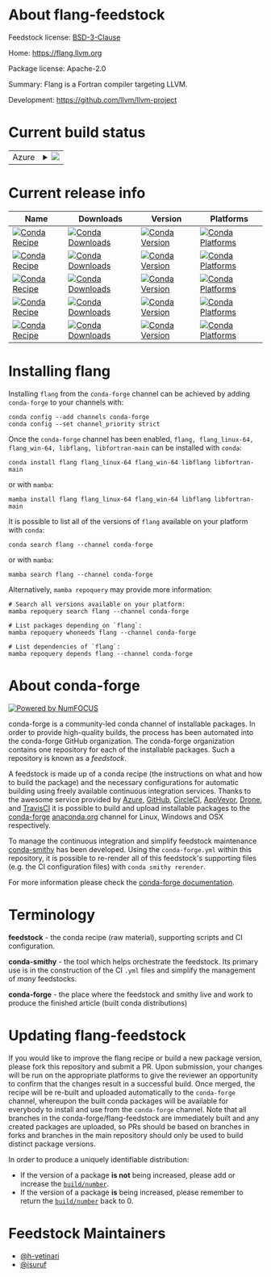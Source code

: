 About flang-feedstock
=====================

Feedstock license: [BSD-3-Clause](https://github.com/conda-forge/flang-feedstock/blob/main/LICENSE.txt)

Home: https://flang.llvm.org

Package license: Apache-2.0

Summary: Flang is a Fortran compiler targeting LLVM.

Development: https://github.com/llvm/llvm-project

Current build status
====================


<table>
    
  <tr>
    <td>Azure</td>
    <td>
      <details>
        <summary>
          <a href="https://dev.azure.com/conda-forge/feedstock-builds/_build/latest?definitionId=2931&branchName=main">
            <img src="https://dev.azure.com/conda-forge/feedstock-builds/_apis/build/status/flang-feedstock?branchName=main">
          </a>
        </summary>
        <table>
          <thead><tr><th>Variant</th><th>Status</th></tr></thead>
          <tbody><tr>
              <td>linux_64</td>
              <td>
                <a href="https://dev.azure.com/conda-forge/feedstock-builds/_build/latest?definitionId=2931&branchName=main">
                  <img src="https://dev.azure.com/conda-forge/feedstock-builds/_apis/build/status/flang-feedstock?branchName=main&jobName=linux&configuration=linux%20linux_64_" alt="variant">
                </a>
              </td>
            </tr><tr>
              <td>win_64</td>
              <td>
                <a href="https://dev.azure.com/conda-forge/feedstock-builds/_build/latest?definitionId=2931&branchName=main">
                  <img src="https://dev.azure.com/conda-forge/feedstock-builds/_apis/build/status/flang-feedstock?branchName=main&jobName=win&configuration=win%20win_64_" alt="variant">
                </a>
              </td>
            </tr>
          </tbody>
        </table>
      </details>
    </td>
  </tr>
</table>

Current release info
====================

| Name | Downloads | Version | Platforms |
| --- | --- | --- | --- |
| [![Conda Recipe](https://img.shields.io/badge/recipe-flang-green.svg)](https://anaconda.org/conda-forge/flang) | [![Conda Downloads](https://img.shields.io/conda/dn/conda-forge/flang.svg)](https://anaconda.org/conda-forge/flang) | [![Conda Version](https://img.shields.io/conda/vn/conda-forge/flang.svg)](https://anaconda.org/conda-forge/flang) | [![Conda Platforms](https://img.shields.io/conda/pn/conda-forge/flang.svg)](https://anaconda.org/conda-forge/flang) |
| [![Conda Recipe](https://img.shields.io/badge/recipe-flang_linux--64-green.svg)](https://anaconda.org/conda-forge/flang_linux-64) | [![Conda Downloads](https://img.shields.io/conda/dn/conda-forge/flang_linux-64.svg)](https://anaconda.org/conda-forge/flang_linux-64) | [![Conda Version](https://img.shields.io/conda/vn/conda-forge/flang_linux-64.svg)](https://anaconda.org/conda-forge/flang_linux-64) | [![Conda Platforms](https://img.shields.io/conda/pn/conda-forge/flang_linux-64.svg)](https://anaconda.org/conda-forge/flang_linux-64) |
| [![Conda Recipe](https://img.shields.io/badge/recipe-flang_win--64-green.svg)](https://anaconda.org/conda-forge/flang_win-64) | [![Conda Downloads](https://img.shields.io/conda/dn/conda-forge/flang_win-64.svg)](https://anaconda.org/conda-forge/flang_win-64) | [![Conda Version](https://img.shields.io/conda/vn/conda-forge/flang_win-64.svg)](https://anaconda.org/conda-forge/flang_win-64) | [![Conda Platforms](https://img.shields.io/conda/pn/conda-forge/flang_win-64.svg)](https://anaconda.org/conda-forge/flang_win-64) |
| [![Conda Recipe](https://img.shields.io/badge/recipe-libflang-green.svg)](https://anaconda.org/conda-forge/libflang) | [![Conda Downloads](https://img.shields.io/conda/dn/conda-forge/libflang.svg)](https://anaconda.org/conda-forge/libflang) | [![Conda Version](https://img.shields.io/conda/vn/conda-forge/libflang.svg)](https://anaconda.org/conda-forge/libflang) | [![Conda Platforms](https://img.shields.io/conda/pn/conda-forge/libflang.svg)](https://anaconda.org/conda-forge/libflang) |
| [![Conda Recipe](https://img.shields.io/badge/recipe-libfortran--main-green.svg)](https://anaconda.org/conda-forge/libfortran-main) | [![Conda Downloads](https://img.shields.io/conda/dn/conda-forge/libfortran-main.svg)](https://anaconda.org/conda-forge/libfortran-main) | [![Conda Version](https://img.shields.io/conda/vn/conda-forge/libfortran-main.svg)](https://anaconda.org/conda-forge/libfortran-main) | [![Conda Platforms](https://img.shields.io/conda/pn/conda-forge/libfortran-main.svg)](https://anaconda.org/conda-forge/libfortran-main) |

Installing flang
================

Installing `flang` from the `conda-forge` channel can be achieved by adding `conda-forge` to your channels with:

```
conda config --add channels conda-forge
conda config --set channel_priority strict
```

Once the `conda-forge` channel has been enabled, `flang, flang_linux-64, flang_win-64, libflang, libfortran-main` can be installed with `conda`:

```
conda install flang flang_linux-64 flang_win-64 libflang libfortran-main
```

or with `mamba`:

```
mamba install flang flang_linux-64 flang_win-64 libflang libfortran-main
```

It is possible to list all of the versions of `flang` available on your platform with `conda`:

```
conda search flang --channel conda-forge
```

or with `mamba`:

```
mamba search flang --channel conda-forge
```

Alternatively, `mamba repoquery` may provide more information:

```
# Search all versions available on your platform:
mamba repoquery search flang --channel conda-forge

# List packages depending on `flang`:
mamba repoquery whoneeds flang --channel conda-forge

# List dependencies of `flang`:
mamba repoquery depends flang --channel conda-forge
```


About conda-forge
=================

[![Powered by
NumFOCUS](https://img.shields.io/badge/powered%20by-NumFOCUS-orange.svg?style=flat&colorA=E1523D&colorB=007D8A)](https://numfocus.org)

conda-forge is a community-led conda channel of installable packages.
In order to provide high-quality builds, the process has been automated into the
conda-forge GitHub organization. The conda-forge organization contains one repository
for each of the installable packages. Such a repository is known as a *feedstock*.

A feedstock is made up of a conda recipe (the instructions on what and how to build
the package) and the necessary configurations for automatic building using freely
available continuous integration services. Thanks to the awesome service provided by
[Azure](https://azure.microsoft.com/en-us/services/devops/), [GitHub](https://github.com/),
[CircleCI](https://circleci.com/), [AppVeyor](https://www.appveyor.com/),
[Drone](https://cloud.drone.io/welcome), and [TravisCI](https://travis-ci.com/)
it is possible to build and upload installable packages to the
[conda-forge](https://anaconda.org/conda-forge) [anaconda.org](https://anaconda.org/)
channel for Linux, Windows and OSX respectively.

To manage the continuous integration and simplify feedstock maintenance
[conda-smithy](https://github.com/conda-forge/conda-smithy) has been developed.
Using the ``conda-forge.yml`` within this repository, it is possible to re-render all of
this feedstock's supporting files (e.g. the CI configuration files) with ``conda smithy rerender``.

For more information please check the [conda-forge documentation](https://conda-forge.org/docs/).

Terminology
===========

**feedstock** - the conda recipe (raw material), supporting scripts and CI configuration.

**conda-smithy** - the tool which helps orchestrate the feedstock.
                   Its primary use is in the construction of the CI ``.yml`` files
                   and simplify the management of *many* feedstocks.

**conda-forge** - the place where the feedstock and smithy live and work to
                  produce the finished article (built conda distributions)


Updating flang-feedstock
========================

If you would like to improve the flang recipe or build a new
package version, please fork this repository and submit a PR. Upon submission,
your changes will be run on the appropriate platforms to give the reviewer an
opportunity to confirm that the changes result in a successful build. Once
merged, the recipe will be re-built and uploaded automatically to the
`conda-forge` channel, whereupon the built conda packages will be available for
everybody to install and use from the `conda-forge` channel.
Note that all branches in the conda-forge/flang-feedstock are
immediately built and any created packages are uploaded, so PRs should be based
on branches in forks and branches in the main repository should only be used to
build distinct package versions.

In order to produce a uniquely identifiable distribution:
 * If the version of a package **is not** being increased, please add or increase
   the [``build/number``](https://docs.conda.io/projects/conda-build/en/latest/resources/define-metadata.html#build-number-and-string).
 * If the version of a package **is** being increased, please remember to return
   the [``build/number``](https://docs.conda.io/projects/conda-build/en/latest/resources/define-metadata.html#build-number-and-string)
   back to 0.

Feedstock Maintainers
=====================

* [@h-vetinari](https://github.com/h-vetinari/)
* [@isuruf](https://github.com/isuruf/)

